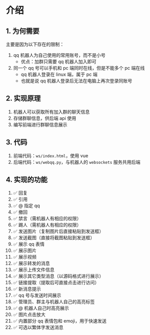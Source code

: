 # 介绍

## 1. 为何需要
主要是因为以下存在的限制：
1. qq 机器人为自己使用的常用账号，而不是小号
    - 优点：加群只需要 qq 机器人加入即可
2. 同一个 qq 号可以手机和 pc 端同时在线，但是不能多个 pc 端在线
    - qq 机器人登录在 linux 端，属于 pc 端
    - 也就是说 qq 机器人登录后无法在电脑上再次登录同账号

## 2. 实现原理
1. 机器人可以获取所有加入群的聊天信息
2. 存储群聊信息，供后端 api 使用
3. 编写前端进行群聊信息展示

## 3. 代码
1. 前端代码：`ws/index.html`，使用 vue
2. 后端代码：`ws/webqq.py`，与机器人的 `websockets` 服务共用后端

## 4. 实现的功能
1. ✅ 回复
1. ✅ 引用
1. ✅ @ 指定 qq
1. ✅ 撤回
1. ✅ 禁言（需机器人有相应的权限）
1. ✅ 踢人（需机器人有相应的权限）
1. ✅ 发送图片（复制图片后直接粘贴到发送框）
1. ✅ 发送截图（直接将截图粘贴到发送框）
1. ✅ 展示 qq 表情
1. ✅ 展示图片
1. ✅ 展示视频
1. ✅ 展示转发的消息
1. ✅ 展示上传文件信息
1. ✅ 展示其它类型消息（以源码格式进行展示）
1. ✅ 链接提取（提取后可直接点击进行访问）
1. ✅ 新消息提示
1. ✅ qq 号与发送时间展示
1. ✅ 管理员、群主与机器人自己的高亮标签
1. ✅ @ 机器人自己时高亮展示
1. ✅ 图片点击放大
1. ✅ 内置部分 qq 表情包和 emoji，用于快速发送
1. ✅ 可选以繁体字发送消息
